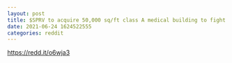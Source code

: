 ```yaml
--- 
layout: post 
title: $SPRV to acquire 50,000 sq/ft class A medical building to fight inflation. 
date: 2021-06-24 1624522555 
categories: reddit 
--- 
```

https://redd.it/o6wja3